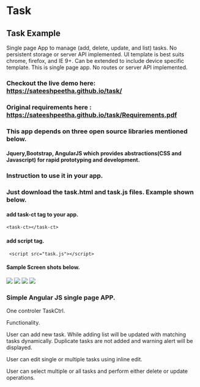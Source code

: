# Task
## Task Example

Single page App to manage (add, delete, update, and list) tasks. No persistent storage or server API implemented. UI template is best suits chrome, firefox, and IE 9+. Can be extended to include device specific template. This is single page app. No routes or server API implemented.


### Checkout the live demo here:  https://sateeshpeetha.github.io/task/

### Original requirements here :  https://sateeshpeetha.github.io/task/Requirements.pdf

### This app depends on three open source libraries mentioned below.
#### Jquery,Bootstrap, AngularJS which provides abstractions(CSS and Javascript) for rapid prototyping and development.

### Instruction to use it in your app.
### Just download the task.html and task.js files. Example shown below.
#### add task-ct tag to your app.
`<task-ct></task-ct>`
####  add script tag.
` <script src="task.js"></script>`


#### Sample Screen shots below.


<img src="https://sateeshpeetha.github.io/task/ss1.jpg">
</img>

<img src="https://sateeshpeetha.github.io/task/ss2.jpg">
</img>

<img src="https://sateeshpeetha.github.io/task/ss3.jpg">
</img>

<img src="https://sateeshpeetha.github.io/task/sc4.jpg">
</img>


### Simple Angular JS single page APP.

One controler TaskCtrl.

Functionality.

User can add new task. While adding list will be updated with matching tasks dynamically. Duplicate tasks are not added and warning alert will be displayed.

User can edit single or multiple tasks using inline edit.

User can select multiple or all tasks and perform either delete or update operations.


